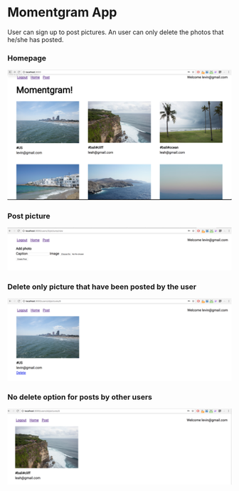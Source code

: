 # Momentgram App

User can sign up to post pictures. An user can only delete the photos that he/she has posted.

### Homepage

![Homepage](/images/homepage.png)

### Post picture

![Post](/images/post_picture.png)

### Delete only picture that have been posted by the user

![Delete](/images/delete_user_photo.png)

### No delete option for posts by other users

![NoDelete](/images/no_delete_option.png)
